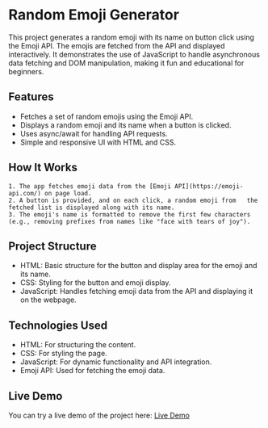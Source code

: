 
# Random Emoji Generator

This project generates a random emoji with its name on button click using the Emoji API. The emojis are fetched from the API and displayed interactively. It demonstrates the use of JavaScript to handle asynchronous data fetching and DOM manipulation, making it fun and educational for beginners.


## Features

- Fetches a set of random emojis using the Emoji API.
- Displays a random emoji and its name when a button is clicked.
- Uses async/await for handling API requests.
- Simple and responsive UI with HTML and CSS.


## How It Works
    1. The app fetches emoji data from the [Emoji API](https://emoji-api.com/) on page load.
    2. A button is provided, and on each click, a random emoji from   the fetched list is displayed along with its name.
    3. The emoji's name is formatted to remove the first few characters (e.g., removing prefixes from names like "face with tears of joy").
## Project Structure
- HTML: Basic structure for the button and display area for the emoji and its name.
- CSS: Styling for the button and emoji display.
- JavaScript: Handles fetching emoji data from the API and displaying it on the webpage.
## Technologies Used
- HTML: For structuring the content.
- CSS: For styling the page.
- JavaScript: For dynamic functionality and API integration.
- Emoji API: Used for fetching the emoji data.
## Live Demo
You can try a live demo of the project here: [Live Demo](https://rakeshkoka.github.io/random-emoji-generator/)
